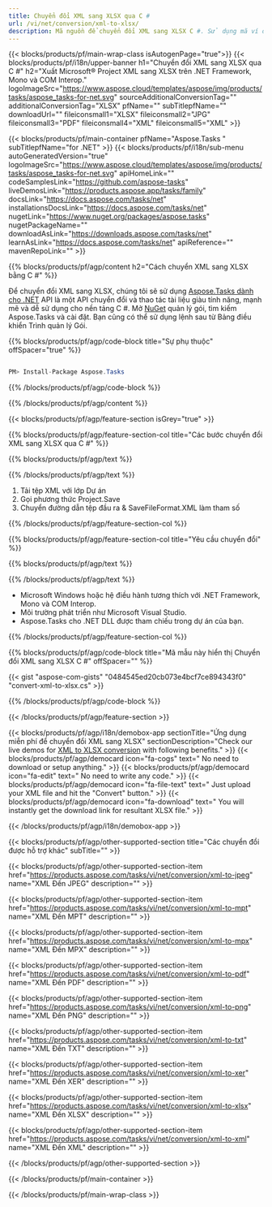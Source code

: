 ```yaml
---
title: Chuyển đổi XML sang XLSX qua C # 
url: /vi/net/conversion/xml-to-xlsx/ 
description: Mã nguồn để chuyển đổi XML sang XLSX C #. Sử dụng mã ví dụ API cho hàng loạt tệp XML sang chuyển đổi XLSX trong VB.NET Asp.NET hoặc bất kỳ ứng dụng dựa trên .NET nào.
---
```


{{< blocks/products/pf/main-wrap-class isAutogenPage="true">}}
{{< blocks/products/pf/i18n/upper-banner h1="Chuyển đổi XML sang XLSX qua C #" h2="Xuất Microsoft® Project XML sang XLSX trên .NET Framework, Mono và COM Interop." logoImageSrc="https://www.aspose.cloud/templates/aspose/img/products/tasks/aspose_tasks-for-net.svg" sourceAdditionalConversionTag="" additionalConversionTag="XLSX" pfName="" subTitlepfName="" downloadUrl="" fileiconsmall1="XLSX" fileiconsmall2="JPG" fileiconsmall3="PDF" fileiconsmall4="XML" fileiconsmall5="XML" >}}

{{< blocks/products/pf/main-container pfName="Aspose.Tasks " subTitlepfName="for .NET" >}}
{{< blocks/products/pf/i18n/sub-menu autoGeneratedVersion="true" logoImageSrc="https://www.aspose.cloud/templates/aspose/img/products/tasks/aspose_tasks-for-net.svg" apiHomeLink="" codeSamplesLink="https://github.com/aspose-tasks" liveDemosLink="https://products.aspose.app/tasks/family" docsLink="https://docs.aspose.com/tasks/net" installationsDocsLink="https://docs.aspose.com/tasks/net" nugetLink="https://www.nuget.org/packages/aspose.tasks" nugetPackageName="" downloadAsLink="https://downloads.aspose.com/tasks/net" learnAsLink="https://docs.aspose.com/tasks/net" apiReference="" mavenRepoLink="" >}}

{{% blocks/products/pf/agp/content h2="Cách chuyển XML sang XLSX bằng C #" %}}

Để chuyển đổi XML sang XLSX, chúng tôi sẽ sử dụng
 [Aspose.Tasks dành cho .NET](https://products.aspose.com/tasks/net)
 API là một API chuyển đổi và thao tác tài liệu giàu tính năng, mạnh mẽ và dễ sử dụng cho nền tảng C #. Mở
 [NuGet](https://www.nuget.org/packages/aspose.tasks)
 quản lý gói, tìm kiếm
 Aspose.Tasks
 và cài đặt. Bạn cũng có thể sử dụng lệnh sau từ Bảng điều khiển Trình quản lý Gói.

{{% blocks/products/pf/agp/code-block title="Sự phụ thuộc" offSpacer="true" %}}

```cs

PM> Install-Package Aspose.Tasks

```

{{% /blocks/products/pf/agp/code-block %}}

{{% /blocks/products/pf/agp/content %}}

{{< blocks/products/pf/agp/feature-section isGrey="true" >}}

{{% blocks/products/pf/agp/feature-section-col title="Các bước chuyển đổi XML sang XLSX qua C #" %}}

{{% blocks/products/pf/agp/text %}}

{{% /blocks/products/pf/agp/text %}}

1. Tải tệp XML với lớp Dự án
1. Gọi phương thức Project.Save
1. Chuyển đường dẫn tệp đầu ra & SaveFileFormat.XML làm tham số

{{% /blocks/products/pf/agp/feature-section-col %}}

{{% blocks/products/pf/agp/feature-section-col title="Yêu cầu chuyển đổi" %}}

{{% blocks/products/pf/agp/text %}}

{{% /blocks/products/pf/agp/text %}}

- Microsoft Windows hoặc hệ điều hành tương thích với .NET Framework, Mono và COM Interop.
- Môi trường phát triển như Microsoft Visual Studio.
- Aspose.Tasks cho .NET DLL được tham chiếu trong dự án của bạn.

{{% /blocks/products/pf/agp/feature-section-col %}}

{{% blocks/products/pf/agp/code-block title="Mã mẫu này hiển thị Chuyển đổi XML sang XLSX C #" offSpacer="" %}}

{{< gist "aspose-com-gists" "0484545ed20cb073e4bcf7ce894343f0" "convert-xml-to-xlsx.cs" >}}

{{% /blocks/products/pf/agp/code-block %}}

{{< /blocks/products/pf/agp/feature-section >}}

<!-- aboutfile Starts -->

{{< blocks/products/pf/agp/i18n/demobox-app sectionTitle="Ứng dụng miễn phí để chuyển đổi XML sang XLSX" sectionDescription="Check our live demos for [XML to XLSX conversion](https://products.aspose.app/tasks/conversion/xml-to-xlsx) with following benefits." >}}
        {{< blocks/products/pf/agp/democard icon="fa-cogs" text=" No need to download or setup anything." >}}
        {{< blocks/products/pf/agp/democard icon="fa-edit" text=" No need to write any code." >}}
        {{< blocks/products/pf/agp/democard icon="fa-file-text" text=" Just upload your XML file and hit the \"Convert\" button." >}}
        {{< blocks/products/pf/agp/democard icon="fa-download" text=" You will instantly get the download link for resultant XLSX file." >}}

{{< /blocks/products/pf/agp/i18n/demobox-app >}}

<!-- aboutfile Ends -->

{{< blocks/products/pf/agp/other-supported-section title="Các chuyển đổi được hỗ trợ khác" subTitle="" >}}

{{< blocks/products/pf/agp/other-supported-section-item href="https://products.aspose.com/tasks/vi/net/conversion/xml-to-jpeg" name="XML Đến JPEG" description="" >}}

{{< blocks/products/pf/agp/other-supported-section-item href="https://products.aspose.com/tasks/vi/net/conversion/xml-to-mpt" name="XML Đến MPT" description="" >}}

{{< blocks/products/pf/agp/other-supported-section-item href="https://products.aspose.com/tasks/vi/net/conversion/xml-to-mpx" name="XML Đến MPX" description="" >}}

{{< blocks/products/pf/agp/other-supported-section-item href="https://products.aspose.com/tasks/vi/net/conversion/xml-to-pdf" name="XML Đến PDF" description="" >}}

{{< blocks/products/pf/agp/other-supported-section-item href="https://products.aspose.com/tasks/vi/net/conversion/xml-to-png" name="XML Đến PNG" description="" >}}

{{< blocks/products/pf/agp/other-supported-section-item href="https://products.aspose.com/tasks/vi/net/conversion/xml-to-txt" name="XML Đến TXT" description="" >}}

{{< blocks/products/pf/agp/other-supported-section-item href="https://products.aspose.com/tasks/vi/net/conversion/xml-to-xer" name="XML Đến XER" description="" >}}

{{< blocks/products/pf/agp/other-supported-section-item href="https://products.aspose.com/tasks/vi/net/conversion/xml-to-xlsx" name="XML Đến XLSX" description="" >}}

{{< blocks/products/pf/agp/other-supported-section-item href="https://products.aspose.com/tasks/vi/net/conversion/xml-to-xml" name="XML Đến XML" description="" >}}



{{< /blocks/products/pf/agp/other-supported-section >}}

{{< /blocks/products/pf/main-container >}}
    
{{< /blocks/products/pf/main-wrap-class >}}